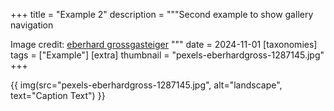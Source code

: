 +++
title = "Example 2"
description = """Second example to show gallery navigation

Image credit: [eberhard grossgasteiger](https://www.pexels.com/photo/snowy-mountain-1287145/)
"""
date = 2024-11-01
[taxonomies]
tags = ["Example"]
[extra]
thumbnail = "pexels-eberhardgross-1287145.jpg"
+++

{{ img(src="pexels-eberhardgross-1287145.jpg", alt="landscape", text="Caption Text") }}
